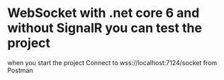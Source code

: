 # WebSocket with .net core 6 and without SignalR you can test the project
when you start the project 
Connect to wss://localhost:7124/socket from Postman
